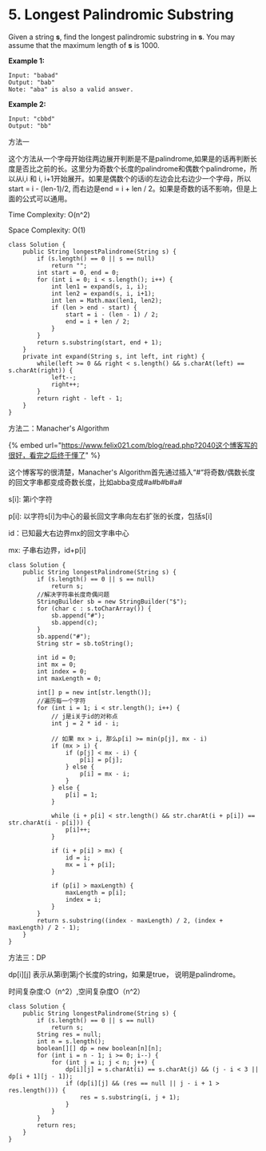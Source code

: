 # 5. Longest Palindromic Substring

Given a string **s**, find the longest palindromic substring in **s**. You may assume that the maximum length of **s** is 1000.

**Example 1:**

```text
Input: "babad"
Output: "bab"
Note: "aba" is also a valid answer.
```

**Example 2:**

```text
Input: "cbbd"
Output: "bb"
```

方法一

这个方法从一个字母开始往两边展开判断是不是palindrome,如果是的话再判断长度是否比之前的长。这里分为奇数个长度的palindrome和偶数个palindrome，所以从i,i 和 i, i+1开始展开。如果是偶数个的话i的左边会比右边少一个字母，所以start = i - \(len-1\)/2, 而右边是end = i + len / 2。如果是奇数的话不影响，但是上面的公式可以通用。

Time Complexity: O\(n^2\)

Space Complexity: O\(1\)

```text
class Solution {
    public String longestPalindrome(String s) {
        if (s.length() == 0 || s == null)
            return "";
        int start = 0, end = 0;
        for (int i = 0; i < s.length(); i++) {
            int len1 = expand(s, i, i);
            int len2 = expand(s, i, i+1);
            int len = Math.max(len1, len2);
            if (len > end - start) {
                start = i - (len - 1) / 2;
                end = i + len / 2;
            }
        }
        return s.substring(start, end + 1);
    }
    private int expand(String s, int left, int right) {
        while(left >= 0 && right < s.length() && s.charAt(left) == s.charAt(right)) {
            left--;
            right++;
        }
        return right - left - 1;
    }
}
```

方法二：Manacher's Algorithm

{% embed url="https://www.felix021.com/blog/read.php?2040这个博客写的很好，看完之后终于懂了" %}

这个博客写的很清楚，Manacher's Algorithm首先通过插入“\#“将奇数/偶数长度的回文字串都变成奇数长度，比如abba变成\#a\#b\#b\#a\#

s\[i\]: 第i个字符

p\[i\]: 以字符s\[i\]为中心的最长回文字串向左右扩张的长度，包括s\[i\]

id：已知最大右边界mx的回文字串中心

mx: 子串右边界，id+p\[i\]

```text
class Solution {
    public String longestPalindrome(String s) {
        if (s.length() == 0 || s == null)
            return s;
        //解决字符串长度奇偶问题
        StringBuilder sb = new StringBuilder("$");
        for (char c : s.toCharArray()) {
            sb.append("#");
            sb.append(c);
        }
        sb.append("#");
        String str = sb.toString();
        
        int id = 0; 
        int mx = 0;
        int index = 0;
        int maxLength = 0;
        
        int[] p = new int[str.length()];
        //遍历每一个字符
        for (int i = 1; i < str.length(); i++) {
            // j是i关于id的对称点
            int j = 2 * id - i;
            
            // 如果 mx > i, 那么p[i] >= min(p[j], mx - i)
            if (mx > i) {
                if (p[j] < mx - i) {
                    p[i] = p[j];
                } else {
                    p[i] = mx - i;
                }
            } else {
                p[i] = 1;
            }
            
            while (i + p[i] < str.length() && str.charAt(i + p[i]) == str.charAt(i - p[i])) {
                p[i]++;
            }
            
            if (i + p[i] > mx) {
                id = i;
                mx = i + p[i];
            }
            
            if (p[i] > maxLength) {
                maxLength = p[i];
                index = i;
            }
        }
        return s.substring((index - maxLength) / 2, (index + maxLength) / 2 - 1);
    }
}
```

方法三：DP

dp\[i\]\[j\] 表示从第i到第j个长度的string，如果是true， 说明是palindrome。

时间复杂度:O（n^2）,空间复杂度O（n^2）

```text
class Solution {
    public String longestPalindrome(String s) {
        if (s.length() == 0 || s == null)
            return s;
        String res = null;
        int n = s.length();
        boolean[][] dp = new boolean[n][n];
        for (int i = n - 1; i >= 0; i--) {
            for (int j = i; j < n; j++) {
                dp[i][j] = s.charAt(i) == s.charAt(j) && (j - i < 3 || dp[i + 1][j - 1]);
                if (dp[i][j] && (res == null || j - i + 1 > res.length())) {
                    res = s.substring(i, j + 1);
                }
            }
        }
        return res;
    }
}
```

